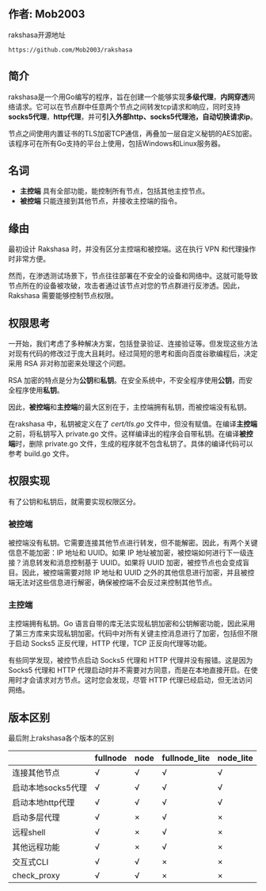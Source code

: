 
## 作者: Mob2003

rakshasa开源地址
```url
https://github.com/Mob2003/rakshasa
```

## 简介

rakshasa是一个用Go编写的程序，旨在创建一个能够实现**多级代理**，**内网穿透**网络请求。它可以在节点群中任意两个节点之间转发tcp请求和响应，同时支持**socks5代理**，**http代理**，并可**引入外部http、socks5代理池，自动切换请求ip**。

节点之间使用内置证书的TLS加密TCP通信，再叠加一层自定义秘钥的AES加密。该程序可在所有Go支持的平台上使用，包括Windows和Linux服务器。

## 名词

- **主控端** 具有全部功能，能控制所有节点，包括其他主控节点。
- **被控端** 只能连接到其他节点，并接收主控端的指令。

## 缘由

最初设计 Rakshasa 时，并没有区分主控端和被控端。这在执行 VPN 和代理操作时非常方便。

然而，在渗透测试场景下，节点往往部署在不安全的设备和网络中。这就可能导致节点所在的设备被攻破，攻击者通过该节点对您的节点群进行反渗透。因此，Rakshasa 需要能够控制节点权限。

## 权限思考

一开始，我们考虑了多种解决方案，包括登录验证、连接验证等。但发现这些方法对现有代码的修改过于庞大且耗时。经过简短的思考和面向百度谷歌编程后，决定采用 RSA 非对称加密来处理这个问题。

RSA 加密的特点是分为**公钥**和**私钥**。在安全系统中，不安全程序使用**公钥**，而安全程序使用**私钥**。

因此，**被控端**和**主控端**的最大区别在于，主控端拥有私钥，而被控端没有私钥。

在rakshasa 中，私钥被定义在了 _cert/tls.go_ 文件中，但没有赋值。在编译**主控端**之前，将私钥写入 private.go 文件。这样编译出的程序会自带私钥。在编译**被控端**时，删除 private.go 文件，生成的程序就不包含私钥了。具体的编译代码可以参考 build.go 文件。

## 权限实现

有了公钥和私钥后，就需要实现权限区分。

### 被控端

被控端没有私钥。它需要连接其他节点进行转发，但不能解密。因此，有两个关键信息不能加密：IP 地址和 UUID。如果 IP 地址被加密，被控端如何进行下一级连接？消息转发和消息控制基于 UUID。如果将 UUID 加密，被控节点也会变成盲目。因此，被控端需要对除 IP 地址和 UUID 之外的其他信息进行加密，并且被控端无法对这些信息进行解密，确保被控端不会反过来控制其他节点。
        
        
### 主控端
		
主控端拥有私钥。Go 语言自带的库无法实现私钥加密和公钥解密功能，因此采用了第三方库来实现私钥加密。代码中对所有关键主控消息进行了加密，包括但不限于启动 Socks5 正反代理，HTTP 代理，TCP 正反向代理等功能。

有些同学发现，被控节点启动 Socks5 代理和 HTTP 代理并没有报错。这是因为 Socks5 代理和 HTTP 代理启动时并不需要对方同意，而是在本地直接开启。在使用时才会请求对方节点。这时您会发现，尽管 HTTP 代理已经启动，但无法访问网络。
		
## 版本区别

最后附上rakshasa各个版本的区别

|     | fullnode  | node|fullnode_lite|node_lite|
|  ----  | ----  |----  |----  |----  |
|连接其他节点  | √ |√ |√ |√ |
|启动本地socks5代理 | √ |√ |√ |√ |
|启动本地http代理 | √ |√ |√ |√ |
|启动多层代理 | √ |× |√ |× |
|远程shell| √ |× |√ |× |
|其他远程功能| √ |× |√ |× |
| 交互式CLI  | √ |√ |× |× |
| check_proxy  | √ |√ |× |× |


